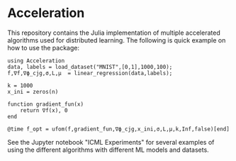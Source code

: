 # Acceleration

This repository contains the Julia implementation of multiple accelerated algorithms used for distributed learning. The following is quick example on how to use the package:

```
using Acceleration
data, labels = load_dataset("MNIST",[0,1],1000,100);
f,∇f,∇ϕ_cjg,σ,L,μ  = linear_regression(data,labels);

k = 1000
x_ini = zeros(n)

function gradient_fun(x)
    return ∇f(x), 0
end

@time f_opt = ufom(f,gradient_fun,∇ϕ_cjg,x_ini,σ,L,μ,k,Inf,false)[end]
```



See the Jupyter notebook "ICML Experiments" for several examples of using the different algorithms with different ML models and datasets.
